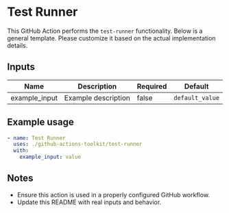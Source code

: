 # Test Runner

This GitHub Action performs the `test-runner` functionality. Below is a general template. Please customize it based on the actual implementation details.

## Inputs

| Name | Description | Required | Default |
|------|-------------|----------|---------|
| example_input | Example description | false | `default_value` |

## Example usage

```yaml
- name: Test Runner
  uses: ./github-actions-toolkit/test-runner
  with:
    example_input: value
```

## Notes

- Ensure this action is used in a properly configured GitHub workflow.
- Update this README with real inputs and behavior.
